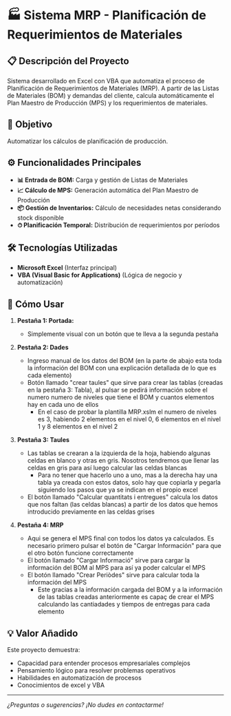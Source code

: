# 🏭 Sistema MRP - Planificación de Requerimientos de Materiales

## 📋 Descripción del Proyecto

Sistema desarrollado en Excel con VBA que automatiza el proceso de Planificación de Requerimientos de Materiales (MRP). A partir de las Listas de Materiales (BOM) y demandas del cliente, calcula automáticamente el Plan Maestro de Producción (MPS) y los requerimientos de materiales.

## 🎯 Objetivo

Automatizar los cálculos de planificación de producción.

## ⚙️ Funcionalidades Principales

- **📊 Entrada de BOM:** Carga y gestión de Listas de Materiales
- **📈 Cálculo de MPS:** Generación automática del Plan Maestro de Producción
- **📦 Gestión de Inventarios:** Cálculo de necesidades netas considerando stock disponible
- **⏱ Planificación Temporal:** Distribución de requerimientos por períodos

## 🛠 Tecnologías Utilizadas

- **Microsoft Excel** (Interfaz principal)
- **VBA (Visual Basic for Applications)** (Lógica de negocio y automatización)

## 🚀 Cómo Usar

1. **Pestaña 1: Portada:**
   - Simplemente visual con un botón que te lleva a la segunda pestaña

2. **Pestaña 2: Dades**
   - Ingreso manual de los datos del BOM (en la parte de abajo esta toda la información del BOM con una explicación detallada de lo que es cada elemento)
   - Botón llamado "crear taules" que sirve para crear las tablas (creadas en la pestaña 3: Tabla), al pulsar se pedirá información sobre el numero numero de niveles que tiene el BOM y cuantos elementos hay en cada uno de ellos
       - En el caso de probar la plantilla MRP.xslm el numero de niveles es 3, habiendo 2 elementos en el nivel 0, 6 elementos en el nivel 1 y 8 elementos en el nivel 2

3. **Pestaña 3: Taules**
   - Las tablas se crearan a la izquierda de la hoja, habiendo algunas celdas en blanco y otras en gris. Nosotros tendremos que llenar las celdas en gris para así luego calcular las celdas blancas
       - Para no tener que hacerlo uno a uno, mas a la derecha hay una tabla ya creada con estos datos, solo hay que copiarla y pegarla siguiendo los pasos que ya se indican en el propio excel
   - El botón llamado "Calcular quantitats i entregues" calcula los datos que nos faltan (las celdas blancas) a partir de los datos que hemos introducido previamente en las celdas grises
  
3. **Pestaña 4: MRP**
   - Aqui se genera el MPS final con todos los datos ya calculados. Es necesario primero pulsar el botón de "Cargar Información" para que el otro botón funcione correctamente
   - El botón llamado "Cargar Informació" sirve para cargar la información del BOM al MPS para así ya poder calcular el MPS
   - El botón llamado "Crear Periòdes" sirve para calcular toda la información del MPS
       - Este gracias a la información cargada del BOM y a la información de las tablas creadas anteriormente es capaç de crear el MPS calculando las cantiadades y tiempos de entregas para cada elemento


## 💡 Valor Añadido

Este proyecto demuestra:
- Capacidad para entender procesos empresariales complejos
- Pensamiento lógico para resolver problemas operativos
- Habilidades en automatización de procesos
- Conocimientos de excel y VBA

---

*¿Preguntas o sugerencias? ¡No dudes en contactarme!*
